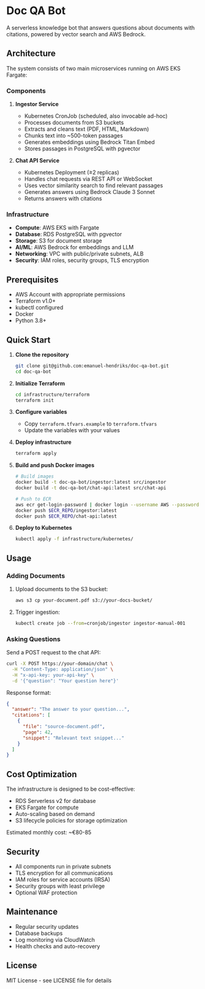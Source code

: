 # Doc QA Bot

A serverless knowledge bot that answers questions about documents with citations, powered by vector search and AWS Bedrock.

## Architecture

The system consists of two main microservices running on AWS EKS Fargate:

### Components

1. **Ingestor Service**
   - Kubernetes CronJob (scheduled, also invocable ad-hoc)
   - Processes documents from S3 buckets
   - Extracts and cleans text (PDF, HTML, Markdown)
   - Chunks text into ~500-token passages
   - Generates embeddings using Bedrock Titan Embed
   - Stores passages in PostgreSQL with pgvector

2. **Chat API Service**
   - Kubernetes Deployment (≥2 replicas)
   - Handles chat requests via REST API or WebSocket
   - Uses vector similarity search to find relevant passages
   - Generates answers using Bedrock Claude 3 Sonnet
   - Returns answers with citations

### Infrastructure

- **Compute**: AWS EKS with Fargate
- **Database**: RDS PostgreSQL with pgvector
- **Storage**: S3 for document storage
- **AI/ML**: AWS Bedrock for embeddings and LLM
- **Networking**: VPC with public/private subnets, ALB
- **Security**: IAM roles, security groups, TLS encryption

## Prerequisites

- AWS Account with appropriate permissions
- Terraform v1.0+
- kubectl configured
- Docker
- Python 3.8+

## Quick Start

1. **Clone the repository**
   ```bash
   git clone git@github.com:emanuel-hendriks/doc-qa-bot.git
   cd doc-qa-bot
   ```

2. **Initialize Terraform**
   ```bash
   cd infrastructure/terraform
   terraform init
   ```

3. **Configure variables**
   - Copy `terraform.tfvars.example` to `terraform.tfvars`
   - Update the variables with your values

4. **Deploy infrastructure**
   ```bash
   terraform apply
   ```

5. **Build and push Docker images**
   ```bash
   # Build images
   docker build -t doc-qa-bot/ingestor:latest src/ingestor
   docker build -t doc-qa-bot/chat-api:latest src/chat-api

   # Push to ECR
   aws ecr get-login-password | docker login --username AWS --password-stdin $ECR_REPO
   docker push $ECR_REPO/ingestor:latest
   docker push $ECR_REPO/chat-api:latest
   ```

6. **Deploy to Kubernetes**
   ```bash
   kubectl apply -f infrastructure/kubernetes/
   ```

## Usage

### Adding Documents

1. Upload documents to the S3 bucket:
   ```bash
   aws s3 cp your-document.pdf s3://your-docs-bucket/
   ```

2. Trigger ingestion:
   ```bash
   kubectl create job --from=cronjob/ingestor ingestor-manual-001
   ```

### Asking Questions

Send a POST request to the chat API:
```bash
curl -X POST https://your-domain/chat \
  -H "Content-Type: application/json" \
  -H "x-api-key: your-api-key" \
  -d '{"question": "Your question here"}'
```

Response format:
```json
{
  "answer": "The answer to your question...",
  "citations": [
    {
      "file": "source-document.pdf",
      "page": 42,
      "snippet": "Relevant text snippet..."
    }
  ]
}
```

## Cost Optimization

The infrastructure is designed to be cost-effective:
- RDS Serverless v2 for database
- EKS Fargate for compute
- Auto-scaling based on demand
- S3 lifecycle policies for storage optimization

Estimated monthly cost: ~€80-85

## Security

- All components run in private subnets
- TLS encryption for all communications
- IAM roles for service accounts (IRSA)
- Security groups with least privilege
- Optional WAF protection

## Maintenance

- Regular security updates
- Database backups
- Log monitoring via CloudWatch
- Health checks and auto-recovery

## License

MIT License - see LICENSE file for details 